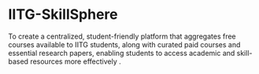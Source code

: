 # IITG-SkillSphere
To create a centralized, student-friendly platform that aggregates free courses available to IITG students, along with curated paid courses and essential research papers, enabling students to access academic and skill-based resources more effectively .
